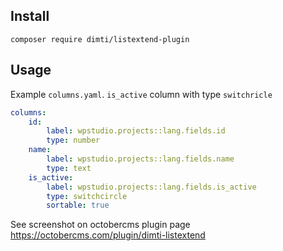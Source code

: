 ## Install
`composer require dimti/listextend-plugin`

## Usage

Example `columns.yaml`. `is_active` column with type `switchricle`

```yaml
columns:
    id:
        label: wpstudio.projects::lang.fields.id
        type: number
    name:
        label: wpstudio.projects::lang.fields.name
        type: text
    is_active:
        label: wpstudio.projects::lang.fields.is_active
        type: switchcircle
        sortable: true
```

See screenshot on octobercms plugin page https://octobercms.com/plugin/dimti-listextend
